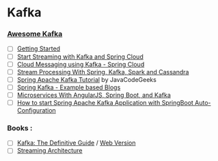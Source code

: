 # Kafka
### [Awesome Kafka](https://github.com/infoslack/awesome-kafka)

- [ ] [Getting Started](http://www.javainuse.com/misc/apache-kafka-hello-world)
- [ ] [Start Streaming with Kafka and Spring Cloud](http://www.beeworks.be/blog/2016/start-streaming-kafka-spring-cloud.html)
- [ ] [Cloud Messaging using Kafka - Spring Cloud](https://www.jcore.com/2017/05/23/spring-cloud-messaging-using-kafka/)
- [ ] [Stream Processing With Spring, Kafka, Spark and Cassandra](http://msvaljek.blogspot.hr/2015/12/stream-processing-with-spring-kafka_80.html)
- [ ] [Spring Apache Kafka Tutorial](https://www.javacodegeeks.com/2018/05/spring-apache-kafka-tutorial.html) by JavaCodeGeeks
- [ ] [Spring Kafka - Example based Blogs](https://www.codenotfound.com/spring-kafka/)
- [ ] [Microservices With AngularJS, Spring Boot, and Kafka](https://dzone.com/articles/developing-async-microservices-architecture-using)
- [ ] [How to start Spring Apache Kafka Application with SpringBoot Auto-Configuration](http://javasampleapproach.com/java-integration/distributed-system/start-spring-apache-kafka-application-springboot)

### Books :
- [ ] [Kafka: The Definitive Guide](https://github.com/Avkash/mldl/blob/master/pages/docs/books/confluent-kafka-definitive-guide-complete.pdf) / [Web Version](https://www.confluent.io/wp-content/uploads/confluent-kafka-definitive-guide-complete.pdf)
- [ ] [Streaming Architecture](https://ress.infoq.com/minibooks/emag-streaming-architecture/en/pdf/InfoQ-eMag-Streaming-Architecture-1515445122463.pdf?Expires=1524236060&Signature=A5WsFdIN0XWi5Qz~NB2i0AqOxJ60YdbCZV6Xs4R2YhKJzN93rDA-1qPIh47m2j9hnQCsbsK7UqzAy7SbU5lp5Korhes6SeQd9NAl7LtjawAdZMNR-uAjraFgrTBeYj9kDKWqBOUvs1WI0Q9vtMsLFcc0Xok7Z1RSr4BZCRVrzlY_&Key-Pair-Id=APKAIMZVI7QH4C5YKH6Q)
